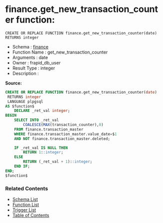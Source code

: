 # finance.get_new_transaction_counter function:

```plpgsql
CREATE OR REPLACE FUNCTION finance.get_new_transaction_counter(date)
RETURNS integer
```
* Schema : [finance](../../schemas/finance.md)
* Function Name : get_new_transaction_counter
* Arguments : date
* Owner : frapid_db_user
* Result Type : integer
* Description : 


**Source:**
```sql
CREATE OR REPLACE FUNCTION finance.get_new_transaction_counter(date)
 RETURNS integer
 LANGUAGE plpgsql
AS $function$
    DECLARE _ret_val integer;
BEGIN
    SELECT INTO _ret_val
        COALESCE(MAX(transaction_counter),0)
    FROM finance.transaction_master
    WHERE finance.transaction_master.value_date=$1
	AND NOT finance.transaction_master.deleted;

    IF _ret_val IS NULL THEN
        RETURN 1::integer;
    ELSE
        RETURN (_ret_val + 1)::integer;
    END IF;
END;
$function$

```

### Related Contents
* [Schema List](../../schemas.md)
* [Function List](../../functions.md)
* [Trigger List](../../triggers.md)
* [Table of Contents](../../README.md)

